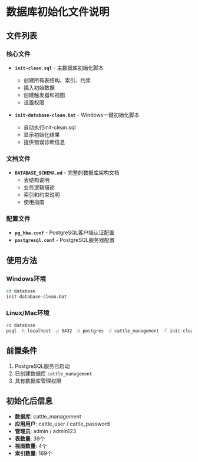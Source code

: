 # 数据库初始化文件说明

## 文件列表

### 核心文件
- **`init-clean.sql`** - 主数据库初始化脚本
  - 创建所有表结构、索引、约束
  - 插入初始数据
  - 创建触发器和视图
  - 设置权限

- **`init-database-clean.bat`** - Windows一键初始化脚本
  - 自动执行init-clean.sql
  - 显示初始化结果
  - 提供错误诊断信息

### 文档文件
- **`DATABASE_SCHEMA.md`** - 完整的数据库架构文档
  - 表结构说明
  - 业务逻辑描述
  - 索引和约束说明
  - 使用指南

### 配置文件
- **`pg_hba.conf`** - PostgreSQL客户端认证配置
- **`postgresql.conf`** - PostgreSQL服务器配置

## 使用方法

### Windows环境
```cmd
cd database
init-database-clean.bat
```

### Linux/Mac环境
```bash
cd database
psql -h localhost -p 5432 -U postgres -d cattle_management -f init-clean.sql
```

## 前置条件

1. PostgreSQL服务已启动
2. 已创建数据库 `cattle_management`
3. 具有数据库管理权限

## 初始化后信息

- **数据库**: cattle_management
- **应用用户**: cattle_user / cattle_password
- **管理员**: admin / admin123
- **表数量**: 39个
- **视图数量**: 4个
- **索引数量**: 169个